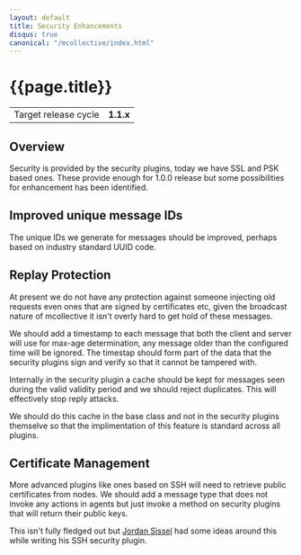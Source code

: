 ```yaml
---
layout: default
title: Security Enhancements
disqus: true
canonical: "/mcollective/index.html"
---
```


[Jordan Sissel]: http://www.semicomplete.com/

# {{page.title}}

|                    |         |
|--------------------|---------|
|Target release cycle|**1.1.x**|

## Overview

Security is provided by the security plugins, today we have SSL and PSK based
ones.  These provide enough for 1.0.0 release but some possibilities for
enhancement has been identified.

## Improved unique message IDs

The unique IDs we generate for messages should be improved, perhaps based on
industry standard UUID code.

## Replay Protection

At present we do not have any protection against someone injecting old requests
even ones that are signed by certificates etc, given the broadcast nature of
mcollective it isn't overly hard to get hold of these messages.

We should add a timestamp to each message that both the client and server will
use for max-age determination, any message older than the configured time will
be ignored.  The timestap should form part of the data that the security plugins
sign and verify so that it cannot be tampered with.

Internally in the security plugin a cache should be kept for messages seen
during the valid validity period and we should reject duplicates.  This will
effectively stop reply attacks.

We should do this cache in the base class and not in the security plugins
themselve so that the implimentation of this feature is standard across all
plugins.

## Certificate Management

More advanced plugins like ones based on SSH will need to retrieve public
certificates from nodes.  We should add a message type that does not invoke any
actions in agents but just invoke a method on security plugins that will return
their public keys.

This isn't fully fledged out but [Jordan Sissel] had some ideas around this while
writing his SSH security plugin.
